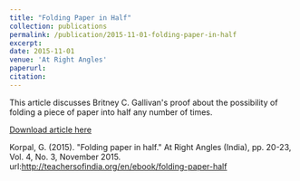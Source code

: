 ```yaml
---
title: "Folding Paper in Half"
collection: publications
permalink: /publication/2015-11-01-folding-paper-in-half
excerpt: 
date: 2015-11-01
venue: 'At Right Angles'
paperurl: 
citation: 
---
```

This article discusses Britney C. Gallivan's proof about the possibility of folding a piece of paper into half any number of times.

[Download article here](http://gkorpal.github.io/files/folding_paper_in_half.pdf)

Korpal, G. (2015). "Folding paper in half." At Right Angles (India), pp. 20-23, Vol. 4, No. 3, November 2015. url:http://teachersofindia.org/en/ebook/folding-paper-half
